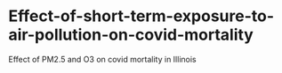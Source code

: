 # Effect-of-short-term-exposure-to-air-pollution-on-covid-mortality
Effect of PM2.5 and O3 on covid mortality in Illinois
